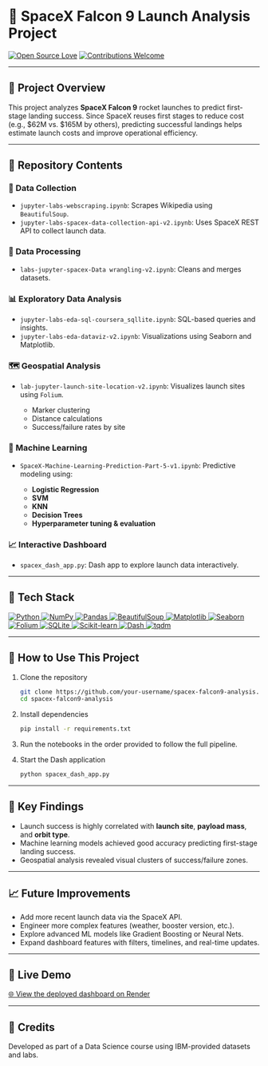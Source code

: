 # 🚀 SpaceX Falcon 9 Launch Analysis Project

[![Open Source Love](https://badges.frapsoft.com/os/v1/open-source.svg?v=103)](#)
[![Contributions Welcome](https://img.shields.io/badge/contributions-welcome-brightgreen.svg?style=flat\&label=Contributions\&colorA=red\&colorB=black)](#)

---

## 📖 Project Overview

This project analyzes **SpaceX Falcon 9** rocket launches to predict first-stage landing success. Since SpaceX reuses first stages to reduce cost (e.g., \$62M vs. \$165M by others), predicting successful landings helps estimate launch costs and improve operational efficiency.

---

## 📁 Repository Contents

### 📡 Data Collection

* `jupyter-labs-webscraping.ipynb`: Scrapes Wikipedia using `BeautifulSoup`.
* `jupyter-labs-spacex-data-collection-api-v2.ipynb`: Uses SpaceX REST API to collect launch data.

### 🧹 Data Processing

* `labs-jupyter-spacex-Data wrangling-v2.ipynb`: Cleans and merges datasets.

### 📊 Exploratory Data Analysis

* `jupyter-labs-eda-sql-coursera_sqllite.ipynb`: SQL-based queries and insights.
* `jupyter-labs-eda-dataviz-v2.ipynb`: Visualizations using Seaborn and Matplotlib.

### 🗺️ Geospatial Analysis

* `lab-jupyter-launch-site-location-v2.ipynb`: Visualizes launch sites using `Folium`.

  * Marker clustering
  * Distance calculations
  * Success/failure rates by site

### 🤖 Machine Learning

* `SpaceX-Machine-Learning-Prediction-Part-5-v1.ipynb`: Predictive modeling using:

  * **Logistic Regression**
  * **SVM**
  * **KNN**
  * **Decision Trees**
  * **Hyperparameter tuning & evaluation**

### 📈 Interactive Dashboard

* `spacex_dash_app.py`: Dash app to explore launch data interactively.

---

## 🔧 Tech Stack

<a href="#"> 
  <img alt="Python" src="https://img.shields.io/badge/Python-%233776AB.svg?&style=for-the-badge&logo=python&logoColor=white"/>
  <img alt="NumPy" src="https://img.shields.io/badge/NumPy-%23013243.svg?&style=for-the-badge&logo=numpy&logoColor=white"/>
  <img alt="Pandas" src="https://img.shields.io/badge/Pandas-%23150458.svg?&style=for-the-badge&logo=pandas&logoColor=white"/>
  <img alt="BeautifulSoup" src="https://img.shields.io/badge/BeautifulSoup-%23366088.svg?&style=for-the-badge&logo=python&logoColor=white"/>
  <img alt="Matplotlib" src="https://img.shields.io/badge/Matplotlib-%23ffffff.svg?&style=for-the-badge&logo=matplotlib&logoColor=black"/>
  <img alt="Seaborn" src="https://img.shields.io/badge/Seaborn-%231572B6.svg?&style=for-the-badge&logo=python&logoColor=white"/>
  <img alt="Folium" src="https://img.shields.io/badge/Folium-%232C3E50.svg?&style=for-the-badge&logo=leaflet&logoColor=white"/>
  <img alt="SQLite" src="https://img.shields.io/badge/SQLite-%23003B57.svg?&style=for-the-badge&logo=sqlite&logoColor=white"/>
  <img alt="Scikit-learn" src="https://img.shields.io/badge/Scikit--learn-%23F7931E.svg?&style=for-the-badge&logo=scikit-learn&logoColor=white"/>
  <img alt="Dash" src="https://img.shields.io/badge/Dash-%2300171B.svg?&style=for-the-badge&logo=plotly&logoColor=white"/>
  <img alt="tqdm" src="https://img.shields.io/badge/tqdm-%23FFD700.svg?&style=for-the-badge&logo=python&logoColor=blue"/>
</a>

---

## 🚀 How to Use This Project

1. Clone the repository

   ```bash
   git clone https://github.com/your-username/spacex-falcon9-analysis.git
   cd spacex-falcon9-analysis
   ```

2. Install dependencies

   ```bash
   pip install -r requirements.txt
   ```

3. Run the notebooks in the order provided to follow the full pipeline.

4. Start the Dash application

   ```bash
   python spacex_dash_app.py
   ```

---

## 📌 Key Findings

* Launch success is highly correlated with **launch site**, **payload mass**, and **orbit type**.
* Machine learning models achieved good accuracy predicting first-stage landing success.
* Geospatial analysis revealed visual clusters of success/failure zones.

---

## 📈 Future Improvements

* Add more recent launch data via the SpaceX API.
* Engineer more complex features (weather, booster version, etc.).
* Explore advanced ML models like Gradient Boosting or Neural Nets.
* Expand dashboard features with filters, timelines, and real-time updates.

---

## 🔗 Live Demo

[🌐 View the deployed dashboard on Render](https://spacex-falcon9-landing-prediction-keoh.onrender.com/)

---

## 🙌 Credits

Developed as part of a Data Science course using IBM-provided datasets and labs.
